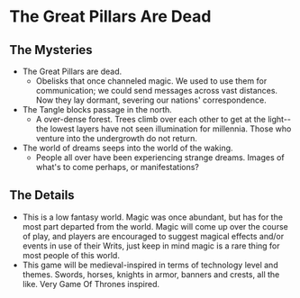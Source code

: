 # The Great Pillars Are Dead

## The Mysteries

- The Great Pillars are dead.
	- Obelisks that once channeled magic. We used to use them for communication; we could send messages across vast distances. Now they lay dormant, severing our nations' correspondence.
- The Tangle blocks passage in the north.
	- A over-dense forest. Trees climb over each other to get at the light--the lowest layers have not seen illumination for millennia. Those who venture into the undergrowth do not return.
- The world of dreams seeps into the world of the waking.
	- People all over have been experiencing strange dreams. Images of what's to come perhaps, or manifestations?

## The Details

- This is a low fantasy world. Magic was once abundant, but has for the most part departed from the world. Magic will come up over the course of play, and players are encouraged to suggest magical effects and/or events in use of their Writs, just keep in mind magic is a rare thing for most people of this world.
- This game will be medieval-inspired in terms of technology level and themes. Swords, horses, knights in armor, banners and crests, all the like. Very Game Of Thrones inspired.
